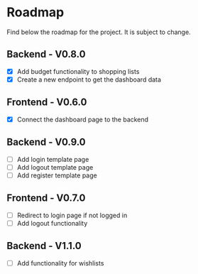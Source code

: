 # Roadmap

Find below the roadmap for the project. It is subject to change.

## Backend - V0.8.0

- [x] Add budget functionality to shopping lists
- [x] Create a new endpoint to get the dashboard data

## Frontend - V0.6.0

- [x] Connect the dashboard page to the backend

## Backend - V0.9.0

- [ ] Add login template page
- [ ] Add logout template page
- [ ] Add register template page

## Frontend - V0.7.0

- [ ] Redirect to login page if not logged in
- [ ] Add logout functionality

## Backend - V1.1.0

- [ ] Add functionality for wishlists
